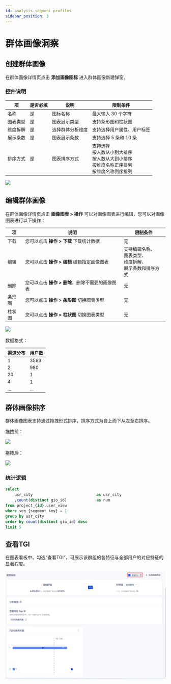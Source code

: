```yaml
---
id: analysis-segment-profiles
sidebar_position: 3
---
```


# 群体画像洞察

## 创建群体画像

在群体画像详情页点击 **添加画像图标** 进入群体画像新建弹窗。

### 控件说明

| 项       | 是否必填 | 说明             | 限制条件                                                                                             |
| -------- | -------- | ---------------- | ---------------------------------------------------------------------------------------------------- |
| 名称     | 是       | 图标名称         | 最大输入 30 个字符                                                                                   |
| 图表类型 | 是       | 图表展示类型     | 支持条形图和柱状图                                                                                   |
| 维度拆解 | 是       | 选择群体分析维度 | 支持选择用户属性、用户标签                                                                           |
| 展示条数 | 是       | 图表展示条数     | 支持选择 5 条和 10 条                                                                                |
| 排序方式 | 是       | 图表排序方式     | 支持选择<br/>按人数从小到大排序<br/>按人数从大到小排序<br/>按维度名称正序排列<br/>按维度名称倒序排列 |

![](/img/用户洞察-群体画像-添加图表.png)

## 编辑群体画像

在群体画像详情页点击 **画像图表 > 操作** 可以对画像图表进行编辑，您可以对画像图表进行以下操作：

| 项     | 说明                                             | 限制条件                                                            |
| ------ | ------------------------------------------------ | ------------------------------------------------------------------- |
| 下载   | 您可以点击 **操作 > 下载** 下载统计数据          | 无                                                                  |
| 编辑   | 您可以点击 **操作 > 编辑** 编辑指定画像图表      | 支持编辑名称、<br/>图表类型、<br/>维度拆解、<br/>展示条数和排序方式 |
| 删除   | 您可以点击 **操作 > 删除**，删除不需要的画像图表 | 无                                                                  |
| 条形图 | 您可以点击 **操作 > 条形图** 切换图表类型        | 无                                                                  |
| 柱状图 | 您可以点击 **操作 > 柱状图** 切换图表类型        | 无                                                                  |

![](/img/用户洞察-群体画像-画像图标-编辑.png)

数据格式：

| 渠道分布 | 用户数 |
| -------- | ------ |
| 1        | 3593   |
| 2        | 980    |
| 20       | 1      |
| 4        | 1      |
| ...      | ...    |

## 群体画像排序

群体画像图表支持通过拖拽形式排序，排序方式为自上而下从左至右排序。

拖拽前：

![](/img/用户洞察-群体画像-图表排序.png)

拖拽后：

![](/img/用户洞察-群体画像-图表排序-2.png)

### 统计逻辑

```sql
select
    usr_city                            as usr_city
    ,count(distinct gio_id)             as num
from project_{id}.user_view
where seg_{segment_key} = 1
group by usr_city
order by count(distinct gio_id) desc
limit 5
```


## 查看TGI

在图表看板中，勾选“查看TGI”，可展示该群组的各特征与全部用户的对应特征的显著程度。

![picture 1](/img/2ee261d8828e1d3295c77015672821df317074d1915ffe25e9c0a6df8bb3a285_pic_1676283637315_2023-02-13.png)  
